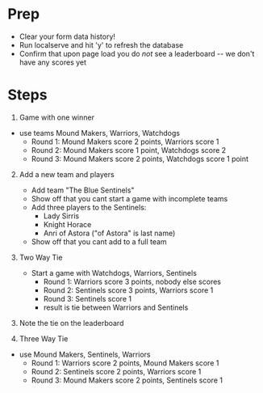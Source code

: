 # Prep

- Clear your form data history!
- Run localserve and hit 'y' to refresh the database
- Confirm that upon page load you do _not_ see a leaderboard -- we don't have any scores yet

# Steps

1. Game with one winner

- use teams Mound Makers, Warriors, Watchdogs
  - Round 1: Mound Makers score 2 points, Warriors score 1
  - Round 2: Mound Makers score 1 point, Watchdogs score 2
  - Round 3: Mound Makers score 2 points, Watchdogs score 1 point

<!-- LEADERBOARD SHOULD READ
    Mound Makers:   5
    Watchdogs:      3
    Warriors:       1
-->

2. Add a new team and players

   - Add team "The Blue Sentinels"
   - Show off that you cant start a game with incomplete teams
   - Add three players to the Sentinels:
     - Lady Sirris
     - Knight Horace
     - Anri of Astora ("of Astora" is last name)
   - Show off that you cant add to a full team

3. Two Way Tie

   - Start a game with Watchdogs, Warriors, Sentinels
     - Round 1: Warriors score 3 points, nobody else scores
     - Round 2: Sentinels score 3 points, Warriors score 1
     - Round 3: Sentinels score 1
     - result is tie between Warriors and Sentinels

<!-- LEADERBOARD SHOULD READ
    Mound Makers:   5
    Warriors:       5
    Sentinels:      4
    Watchdogs:      3
-->

3. Note the tie on the leaderboard

4. Three Way Tie

- use Mound Makers, Sentinels, Warriors
  - Round 1: Warriors score 2 points, Mound Makers score 1
  - Round 2: Sentinels score 2 points, Warriors score 1
  - Round 3: Mound Makers score 2 points, Sentinels score 1

<!-- LEADERBOARD SHOULD READ
    Warriors:       8
    Mound Makers:   8
    Sentinels:      7
    Watchdogs:      3
-->
